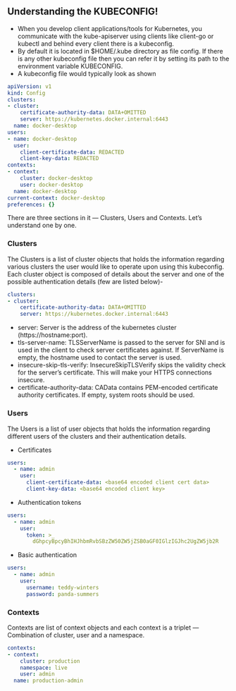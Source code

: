 ## Understanding the KUBECONFIG!
- When you develop client applications/tools for Kubernetes, you communicate with the kube-apiserver using clients like client-go or kubectl and behind every client there is a kubeconfig.
- By default it is located in $HOME/.kube directory as file config. If there is any other kubeconfig file then you can refer it by setting its path to the environment variable KUBECONFIG.
- A kubeconfig file would typically look as shown

```yaml
apiVersion: v1
kind: Config
clusters:
- cluster:
    certificate-authority-data: DATA+OMITTED
    server: https://kubernetes.docker.internal:6443
  name: docker-desktop
users:
- name: docker-desktop
  user:
    client-certificate-data: REDACTED
    client-key-data: REDACTED
contexts:
- context:
    cluster: docker-desktop
    user: docker-desktop
  name: docker-desktop
current-context: docker-desktop
preferences: {}
```
There are three sections in it — Clusters, Users and Contexts. 
Let’s understand one by one.

### Clusters
The Clusters is a list of cluster objects that holds the information regarding various clusters the user would like to operate upon using this kubeconfig. Each cluster object is composed of details about the server and one of the possible authentication details (few are listed below)-

```yaml
clusters:
- cluster:
    certificate-authority-data: DATA+OMITTED
    server: https://kubernetes.docker.internal:6443
```

- server: Server is the address of the kubernetes cluster (https://hostname:port).
- tls-server-name: TLSServerName is passed to the server for SNI and is used in the client to check server certificates against. If ServerName is empty, the hostname used to contact the server is used.
- insecure-skip-tls-verify: InsecureSkipTLSVerify skips the validity check for the server’s certificate. This will make your HTTPS connections insecure.
- certificate-authority-data: CAData contains PEM-encoded certificate authority certificates. If empty, system roots should be used.

### Users 
The Users is a list of user objects that holds the information regarding different users of the clusters and their authentication details.

- Certificates
```yaml
users:
  - name: admin
    user:
      client-certificate-data: <base64 encoded client cert data>
      client-key-data: <base64 encoded client key>
```

- Authentication tokens
```yaml
users:
  - name: admin
    user:
      token: >_
        dGhpcyBpcyBhIHJhbmRvbSBzZW50ZW5jZSB0aGF0IGlzIGJhc2UgZW5jb2R
```
- Basic authentication
```yaml
users:
  - name: admin
    user:
      username: teddy-winters
      password: panda-summers
```

### Contexts
Contexts are list of context objects and each context is a triplet — Combination of cluster, user and a namespace.

```yaml
contexts:
- context:
    cluster: production
    namespace: live
    user: admin
  name: production-admin
```




